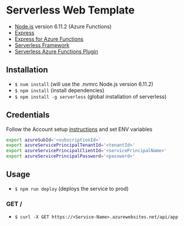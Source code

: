 # Serverless Web Template

* [Node.js](https://nodejs.org/) version 6.11.2 (Azure Functions)
* [Express](https://expressjs.com/)
* [Express for Azure Functions](https://github.com/yvele/azure-function-express)
* [Serverless Framework](https://serverless.com/)
* [Serverless Azure Functions Plugin](https://github.com/serverless/serverless-azure-functions)

## Installation

* `$ nvm install` (will use the .nvmrc Node.js version 6.11.2)
* `$ npm install` (install dependencies)
* `$ npm install -g serverless` (global installation of serverless)

## Credentials

Follow the Account setup [instructions](https://serverless.com/framework/docs/providers/azure/guide/credentials/) and set ENV variables

```bash
export azureSubId='<subscriptionId>'
export azureServicePrincipalTenantId='<tenantId>'
export azureServicePrincipalClientId='<servicePrincipalName>'
export azureServicePrincipalPassword='<password>'
```

## Usage

* `$ npm run deploy` (deploys the service to prod)

### GET /

* `$ curl -X GET https://<Service-Name>.azurewebsites.net/api/app`
